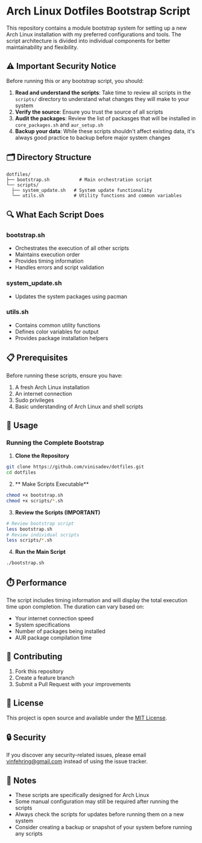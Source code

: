 # Arch Linux Dotfiles Bootstrap Script

This repository contains a module bootstrap system for setting up a new Arch Linux installation with my preferred configurations and tools. The script architecture is divided into individual components for better maintainability and flexibility.

## ⚠️ Important Security Notice

Before running this or any bootstrap script, you should:

1. **Read and understand the scripts**: Take time to review all scripts in the `scripts/` directory to understand what changes they will make to your system
2. **Verify the source**: Ensure you trust the source of all scripts
3. **Audit the packages**: Review the list of packasges that will be installed in `core_packages.sh` and `aur_setup.sh`
4. **Backup your data**: While these scripts shouldn't affect existing data, it's always good practice to backup before major system changes

## 🗂️ Directory Structure

```
dotfiles/
├── bootstrap.sh           # Main orchestration script
└── scripts/
  ├── system_update.sh   # System update functionality
  └── utils.sh           # Utility functions and common variables
```

## 🔍 What Each Script Does

### bootstrap.sh
- Orchestrates the execution of all other scripts
- Maintains execution order
- Provides timing information
- Handles errors and script validation

### system_update.sh
- Updates the system packages using pacman

### utils.sh
- Contains common utility functions
- Defines color variables for output
- Provides package installation helpers

## 📋 Prerequisites

Before running these scripts, ensure you have:

1. A fresh Arch Linux installation
2. An internet connection
3. Sudo privileges
4. Basic understanding of Arch Linux and shell scripts

## 🚀 Usage

### Running the Complete Bootstrap

1. **Clone the Repository**

```bash
git clone https://github.com/vinisadev/dotfiles.git
cd dotfiles
```

2. ** Make Scripts Executable**

```bash
chmod +x bootstrap.sh
chmod +x scripts/*.sh
```

3. **Review the Scripts (IMPORTANT)**

```bash
# Review bootstrap script
less bootstrap.sh
# Review individual scripts
less scripts/*.sh
```

4. **Run the Main Script**

```bash
./bootstrap.sh
```

## ⏱️ Performance

The script includes timing information and will display the total execution time upon completion. The duration can vary based on:
- Your internet connection speed
- System specifications
- Number of packages being installed
- AUR package compilation time

## 🤝 Contributing

1. Fork this repository
2. Create a feature branch
3. Submit a Pull Request with your improvements

## 📜 License

This project is open source and available under the [MIT License](LICENSE).

## 🔒 Security

If you discover any security-related issues, please email vinfehring@gmail.com instead of using the issue tracker.

## 📝 Notes

- These scripts are specifically designed for Arch Linux
- Some manual configuration may still be required after running the scripts
- Always check the scripts for updates before running them on a new system
- Consider creating a backup or snapshot of your system before running any scripts